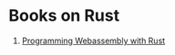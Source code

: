 # Books on Rust


1. [Programming Webassembly with Rust](https://learning.oreilly.com/library/view/programming-webassembly-with/9781680506846/)
